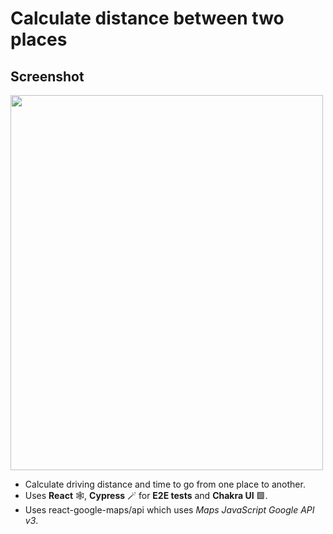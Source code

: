 # Calculate distance between two places

## Screenshot

<img src="https://cloud-lsw99dfo0-hack-club-bot.vercel.app/0ezgif.com-gif-maker__2_.png" height="600px" width="500px">

- Calculate driving distance and time to go from one place to another.
- Uses **React** 🕸️, **Cypress** 🪄 for **E2E tests** and **Chakra UI** 🟩.
- Uses react-google-maps/api which uses *Maps JavaScript Google API v3*.
